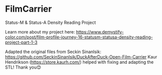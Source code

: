 # FilmCarrier
Status-M &amp; Status-A Density Reading Project

Learn more about my project here: https://www.demystify-color.com/post/film-profile-journey-16-statusm-statusa-density-reading-project-part-1-3

Adapted the original files from Seckin Sinanlsik: https://github.com/SeckinSinanIsik/DuckAfterDuck-Open-Film-Carrier
Kaur Hendrikson (https://store.kaurh.com/) helped with fixing and adapting the STL! Thank you😊 

